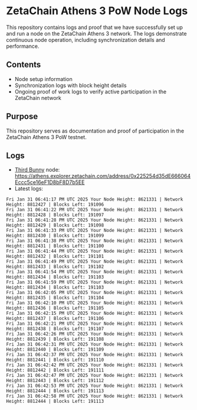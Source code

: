 # ZetaChain Athens 3 PoW Node Logs
This repository contains logs and proof that we have successfully set up and run a node on the ZetaChain Athens 3 network. The logs demonstrate continuous node operation, including synchronization details and performance.

## Contents
- Node setup information
- Synchronization logs with block height details
- Ongoing proof of work logs to verify active participation in the ZetaChain network

## Purpose
This repository serves as documentation and proof of participation in the ZetaChain Athens 3 PoW testnet.

## Logs

- [Third Bunny](https://thirdbunny.xyz/) node: https://athens.explorer.zetachain.com/address/0x225254d35dE666064Eccc5ce16eF1D8bF8D7b5EE
- Latest logs:
```
Fri Jan 31 06:41:17 PM UTC 2025 Your Node Height: 8621331 | Network Height: 8812427 | Blocks Left: 191096
Fri Jan 31 06:41:22 PM UTC 2025 Your Node Height: 8621331 | Network Height: 8812428 | Blocks Left: 191097
Fri Jan 31 06:41:28 PM UTC 2025 Your Node Height: 8621331 | Network Height: 8812429 | Blocks Left: 191098
Fri Jan 31 06:41:33 PM UTC 2025 Your Node Height: 8621331 | Network Height: 8812430 | Blocks Left: 191099
Fri Jan 31 06:41:38 PM UTC 2025 Your Node Height: 8621331 | Network Height: 8812431 | Blocks Left: 191100
Fri Jan 31 06:41:44 PM UTC 2025 Your Node Height: 8621331 | Network Height: 8812432 | Blocks Left: 191101
Fri Jan 31 06:41:49 PM UTC 2025 Your Node Height: 8621331 | Network Height: 8812433 | Blocks Left: 191102
Fri Jan 31 06:41:54 PM UTC 2025 Your Node Height: 8621331 | Network Height: 8812434 | Blocks Left: 191103
Fri Jan 31 06:41:59 PM UTC 2025 Your Node Height: 8621331 | Network Height: 8812434 | Blocks Left: 191103
Fri Jan 31 06:42:05 PM UTC 2025 Your Node Height: 8621331 | Network Height: 8812435 | Blocks Left: 191104
Fri Jan 31 06:42:10 PM UTC 2025 Your Node Height: 8621331 | Network Height: 8812436 | Blocks Left: 191105
Fri Jan 31 06:42:15 PM UTC 2025 Your Node Height: 8621331 | Network Height: 8812437 | Blocks Left: 191106
Fri Jan 31 06:42:21 PM UTC 2025 Your Node Height: 8621331 | Network Height: 8812438 | Blocks Left: 191107
Fri Jan 31 06:42:26 PM UTC 2025 Your Node Height: 8621331 | Network Height: 8812439 | Blocks Left: 191108
Fri Jan 31 06:42:31 PM UTC 2025 Your Node Height: 8621331 | Network Height: 8812440 | Blocks Left: 191109
Fri Jan 31 06:42:37 PM UTC 2025 Your Node Height: 8621331 | Network Height: 8812441 | Blocks Left: 191110
Fri Jan 31 06:42:42 PM UTC 2025 Your Node Height: 8621331 | Network Height: 8812442 | Blocks Left: 191111
Fri Jan 31 06:42:47 PM UTC 2025 Your Node Height: 8621331 | Network Height: 8812443 | Blocks Left: 191112
Fri Jan 31 06:42:53 PM UTC 2025 Your Node Height: 8621331 | Network Height: 8812444 | Blocks Left: 191113
Fri Jan 31 06:42:58 PM UTC 2025 Your Node Height: 8621331 | Network Height: 8812444 | Blocks Left: 191113
```
